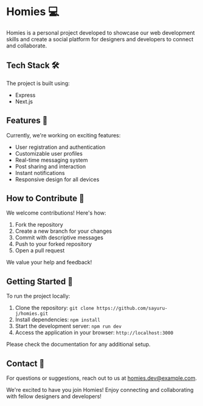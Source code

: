 # Homies 💻

Homies is a personal project developed to showcase our web development skills and create a social platform for designers and developers to connect and collaborate.

## Tech Stack 🛠️

The project is built using:

- Express
- Next.js

## Features 🌟

Currently, we're working on exciting features:

- User registration and authentication
- Customizable user profiles
- Real-time messaging system
- Post sharing and interaction
- Instant notifications
- Responsive design for all devices

## How to Contribute 🤝

We welcome contributions! Here's how:

1. Fork the repository
2. Create a new branch for your changes
3. Commit with descriptive messages
4. Push to your forked repository
5. Open a pull request

We value your help and feedback!

## Getting Started 🚀

To run the project locally:

1. Clone the repository: `git clone https://github.com/sayuru-j/homies.git`
2. Install dependencies: `npm install`
3. Start the development server: `npm run dev`
4. Access the application in your browser: `http://localhost:3000`

Please check the documentation for any additional setup.

## Contact 📧

For questions or suggestions, reach out to us at homies.dev@example.com.

We're excited to have you join Homies! Enjoy connecting and collaborating with fellow designers and developers!
